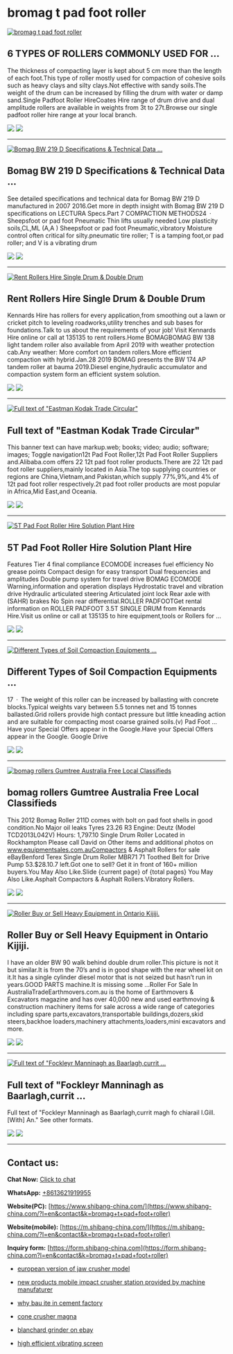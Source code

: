 # bromag t pad foot roller

<a href="https://swt.shibang-china.com/?l=en&img&k=bromag+t+pad+foot+roller" target="_blank">![bromag t pad foot roller](http://static.shibang-china.com/all-800x300/1371.jpg)</a>

## 6 TYPES OF ROLLERS COMMONLY USED FOR …
The thickness of compacting layer is kept about 5 cm more than the length of each foot.This type of roller mostly used for compaction of cohesive soils such as heavy clays and silty clays.Not effective with sandy soils.The weight of the drum can be increased by filling the drum with water or damp sand.Single Padfoot Roller HireCoates Hire range of drum drive and dual amplitude rollers are available in weights from 3t to 27t.Browse our single padfoot roller hire range at your local branch.


<a href="https://whatsapp.shibangsoft.com/WhatsApp.php" target="_blank" title="WhatsApp">![](http://static.shibang-china.com/icon/whatsapp.png)</a> <a href="https://swt.shibang-china.com/?l=en&icon&k=bromag+t+pad+foot+roller" target="_blank">![](http://static.shibang-china.com/icon/chat-en.png)</a>

---

<a href="https://swt.shibang-china.com/?l=en&img&k=bromag+t+pad+foot+roller" target="_blank">![Bomag BW 219 D Specifications &amp; Technical Data …](http://static.shibang-china.com/all-800x300/1122.jpg)</a>

## Bomag BW 219 D Specifications &amp; Technical Data …
See detailed specifications and technical data for Bomag BW 219 D manufactured in 2007 2016.Get more in depth insight with Bomag BW 219 D specifications on LECTURA Specs.Part 7 COMPACTION METHODS24&ensp;&#0183;&ensp;Sheepsfoot or pad foot Pneumatic Thin lifts usually needed Low plasticity soils,CL,ML (A,A ) Sheepsfoot or pad foot Pneumatic,vibratory Moisture control often critical for silty.pneumatic tire roller; T is a tamping foot,or pad roller; and V is a vibrating drum


<a href="https://whatsapp.shibangsoft.com/WhatsApp.php" target="_blank" title="WhatsApp">![](http://static.shibang-china.com/icon/whatsapp.png)</a> <a href="https://swt.shibang-china.com/?l=en&icon&k=bromag+t+pad+foot+roller" target="_blank">![](http://static.shibang-china.com/icon/chat-en.png)</a>

---

<a href="https://swt.shibang-china.com/?l=en&img&k=bromag+t+pad+foot+roller" target="_blank">![Rent Rollers Hire Single Drum &amp; Double Drum](http://static.shibang-china.com/all-800x300/600.jpg)</a>

## Rent Rollers Hire Single Drum &amp; Double Drum
Kennards Hire has rollers for every application,from smoothing out a lawn or cricket pitch to leveling roadworks,utility trenches and sub bases for foundations.Talk to us about the requirements of your job! Visit Kennards Hire online or call at 135135 to rent rollers.Home BOMAGBOMAG BW 138 light tandem roller also available from April 2019 with weather protection cab.Any weather: More comfort on tandem rollers.More efficient compaction with hybrid.Jan.28 2019 BOMAG presents the BW 174 AP tandem roller at bauma 2019.Diesel engine,hydraulic accumulator and compaction system form an efficient system solution.


<a href="https://whatsapp.shibangsoft.com/WhatsApp.php" target="_blank" title="WhatsApp">![](http://static.shibang-china.com/icon/whatsapp.png)</a> <a href="https://swt.shibang-china.com/?l=en&icon&k=bromag+t+pad+foot+roller" target="_blank">![](http://static.shibang-china.com/icon/chat-en.png)</a>

---

<a href="https://swt.shibang-china.com/?l=en&img&k=bromag+t+pad+foot+roller" target="_blank">![Full text of &quot;Eastman Kodak Trade Circular&quot;](http://static.shibang-china.com/all-800x300/543.jpg)</a>

## Full text of &quot;Eastman Kodak Trade Circular&quot;
This banner text can have markup.web; books; video; audio; software; images; Toggle navigation12t Pad Foot Roller,12t Pad Foot Roller Suppliers and.Alibaba.com offers 22 12t pad foot roller products.There are 22 12t pad foot roller suppliers,mainly located in Asia.The top supplying countries or regions are China,Vietnam,and Pakistan,which supply 77%,9%,and 4% of 12t pad foot roller respectively.2t pad foot roller products are most popular in Africa,Mid East,and Oceania.


<a href="https://whatsapp.shibangsoft.com/WhatsApp.php" target="_blank" title="WhatsApp">![](http://static.shibang-china.com/icon/whatsapp.png)</a> <a href="https://swt.shibang-china.com/?l=en&icon&k=bromag+t+pad+foot+roller" target="_blank">![](http://static.shibang-china.com/icon/chat-en.png)</a>

---

<a href="https://swt.shibang-china.com/?l=en&img&k=bromag+t+pad+foot+roller" target="_blank">![5T Pad Foot Roller Hire Solution Plant Hire](http://static.shibang-china.com/all-800x300/1017.jpg)</a>

## 5T Pad Foot Roller Hire Solution Plant Hire
Features Tier 4 final compliance ECOMODE increases fuel efficiency No grease points Compact design for easy transport Dual frequencies and amplitudes Double pump system for travel drive BOMAG ECOMODE Warning,information and operation displays Hydrostatic travel and vibration drive Hydraulic articulated steering Articulated joint lock Rear axle with (SAHR) brakes No Spin rear differential.ROLLER PADFOOTGet rental information on ROLLER PADFOOT 3.5T SINGLE DRUM from Kennards Hire.Visit us online or call at 135135 to hire equipment,tools or Rollers for …


<a href="https://whatsapp.shibangsoft.com/WhatsApp.php" target="_blank" title="WhatsApp">![](http://static.shibang-china.com/icon/whatsapp.png)</a> <a href="https://swt.shibang-china.com/?l=en&icon&k=bromag+t+pad+foot+roller" target="_blank">![](http://static.shibang-china.com/icon/chat-en.png)</a>

---

<a href="https://swt.shibang-china.com/?l=en&img&k=bromag+t+pad+foot+roller" target="_blank">![Different Types of Soil Compaction Equipments …](http://static.shibang-china.com/all-800x300/662.jpg)</a>

## Different Types of Soil Compaction Equipments …
17&ensp;&#0183;&ensp;The weight of this roller can be increased by ballasting with concrete blocks.Typical weights vary between 5.5 tonnes net and 15 tonnes ballasted.Grid rollers provide high contact pressure but little kneading action and are suitable for compacting most coarse grained soils.(v) Pad Foot …Have your Special Offers appear in the Google.Have your Special Offers appear in the Google. Google Drive


<a href="https://whatsapp.shibangsoft.com/WhatsApp.php" target="_blank" title="WhatsApp">![](http://static.shibang-china.com/icon/whatsapp.png)</a> <a href="https://swt.shibang-china.com/?l=en&icon&k=bromag+t+pad+foot+roller" target="_blank">![](http://static.shibang-china.com/icon/chat-en.png)</a>

---

<a href="https://swt.shibang-china.com/?l=en&img&k=bromag+t+pad+foot+roller" target="_blank">![bomag rollers Gumtree Australia Free Local Classifieds](http://static.shibang-china.com/all-800x300/1028.jpg)</a>

## bomag rollers Gumtree Australia Free Local Classifieds
This 2012 Bomag Roller 211D comes with bolt on pad foot shells in good condition.No Major oil leaks Tyres 23.26 R3 Engine: Deutz (Model TCD2013L042V) Hours: 1,797.10 Single Drum Roller Located in Rockhampton Please call David on Other items and additional photos on www.equipmentsales.com.auCompactors &amp; Asphalt Rollers for sale eBayBenford Terex Single Drum Roller MBR71 71 Toothed Belt for Drive Pump 53.$28.10.7 left.Got one to sell? Get it in front of 160+ million buyers.You May Also Like.Slide {current page} of {total pages} You May Also Like.Asphalt Compactors &amp; Asphalt Rollers.Vibratory Rollers.


<a href="https://whatsapp.shibangsoft.com/WhatsApp.php" target="_blank" title="WhatsApp">![](http://static.shibang-china.com/icon/whatsapp.png)</a> <a href="https://swt.shibang-china.com/?l=en&icon&k=bromag+t+pad+foot+roller" target="_blank">![](http://static.shibang-china.com/icon/chat-en.png)</a>

---

<a href="https://swt.shibang-china.com/?l=en&img&k=bromag+t+pad+foot+roller" target="_blank">![Roller Buy or Sell Heavy Equipment in Ontario Kijiji.](http://static.shibang-china.com/all-800x300/1061.jpg)</a>

## Roller Buy or Sell Heavy Equipment in Ontario Kijiji.
I have an older BW 90 walk behind double drum roller.This picture is not it but similar.It is from the 70’s and is in good shape with the rear wheel kit on it.It has a single cylinder diesel motor that is not seized but hasn’t run in years.GOOD PARTS machine.It is missing some …Roller For Sale In AustraliaTradeEarthmovers.com.au is the home of Earthmovers &amp; Excavators magazine and has over 40,000 new and used earthmoving &amp; construction machinery items for sale across a wide range of categories including spare parts,excavators,transportable buildings,dozers,skid steers,backhoe loaders,machinery attachments,loaders,mini excavators and more.


<a href="https://whatsapp.shibangsoft.com/WhatsApp.php" target="_blank" title="WhatsApp">![](http://static.shibang-china.com/icon/whatsapp.png)</a> <a href="https://swt.shibang-china.com/?l=en&icon&k=bromag+t+pad+foot+roller" target="_blank">![](http://static.shibang-china.com/icon/chat-en.png)</a>

---

<a href="https://swt.shibang-china.com/?l=en&img&k=bromag+t+pad+foot+roller" target="_blank">![Full text of &quot;Fockleyr Manninagh as Baarlagh,currit …](http://static.shibang-china.com/all-800x300/552.jpg)</a>

## Full text of &quot;Fockleyr Manninagh as Baarlagh,currit …
Full text of &quot;Fockleyr Manninagh as Baarlagh,currit magh fo chiarail I.Gill.[With] An.&quot; See other formats.

<a href="https://whatsapp.shibangsoft.com/WhatsApp.php" target="_blank" title="WhatsApp">![](http://static.shibang-china.com/icon/whatsapp.png)</a> <a href="https://swt.shibang-china.com/?l=en&icon&k=bromag+t+pad+foot+roller" target="_blank">![](http://static.shibang-china.com/icon/chat-en.png)</a>

---
## Contact us:

**Chat Now:** [Click to chat](https://swt.shibang-china.com?l=en&contact&k=bromag+t+pad+foot+roller)

**WhatsApp:**  [+8613621919955](https://whatsapp.shibangsoft.com/WhatsApp.php)

**Website(PC):** [https://www.shibang-china.com/](https://www.shibang-china.com/?l=en&contact&k=bromag+t+pad+foot+roller)

**Website(mobile):** [https://m.shibang-china.com/](https://m.shibang-china.com/?l=en&contact&k=bromag+t+pad+foot+roller)

**Inquiry form:** [https://form.shibang-china.com](https://form.shibang-china.com?l=en&contact&k=bromag+t+pad+foot+roller)

* [european version of jaw crusher model](../169/european%20version%20of%20jaw%20crusher%20model.md)

* [new products mobile impact crusher station provided by machine manufaturer](../167/new%20products%20mobile%20impact%20crusher%20station%20provided%20by%20machine%20manufaturer.md)

* [why bau ite in cement factory](../161/why%20bau%20ite%20in%20cement%20factory.md)

* [cone crusher magna](../169/cone%20crusher%20magna.md)

* [blanchard grinder on ebay](../164/blanchard%20grinder%20on%20ebay.md)

* [high efficient vibrating screen](../161/high%20efficient%20vibrating%20screen.md)